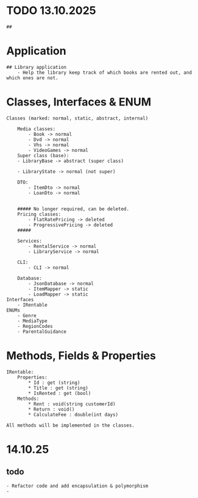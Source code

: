 # TODO 13.10.2025
    ## 

# Application
    ## Library application
        - Help the library keep track of which books are rented out, and which ones are not.
 

# Classes, Interfaces & ENUM
    
    Classes (marked: normal, static, abstract, internal)

        Media classes:
            - Book -> normal
            - Dvd -> normal
            - Vhs -> normal
            - VideoGames -> normal
        Super class (base):
        - LibraryBase -> abstract (super class)
            
        - LibraryState -> normal (not super)

        DTO:
            - ItemDto -> normal
            - LoanDto -> normal

        
        ##### No longer required, can be deleted.    
        Pricing classes:    
            - FlatRatePricing -> deleted 
            - ProgressivePricing -> deleted
        #####

        Services:
            - RentalService -> normal
            - LibraryService -> normal

        CLI:
            - CLI -> normal

        Database:
            - JsonDatabase -> normal
            - ItemMapper -> static
            - LoadMapper -> static        
    Interfaces
        - IRentable
    ENUMs
        - Genre
        - MediaType
        - RegionCodes
        - ParentalGuidance 


# Methods, Fields & Properties
    IRentable:
        Properties:  
            * Id : get (string)
            * Title : get (string)
            * IsRented : get (bool)
        Methods:
            * Rent : void(string customerId)
            * Return : void()
            * CalculateFee : double(int days)

    All methods will be implemented in the classes.

# 14.10.25
## todo
    - Refactor code and add encapsulation & polymorphism
    - 